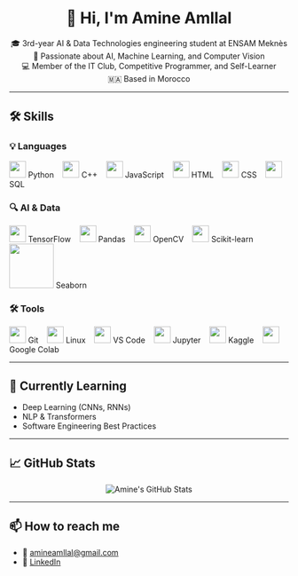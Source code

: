 <h1 align="center">👋 Hi, I'm Amine Amllal</h1>

<p align="center">
🎓 3rd-year AI & Data Technologies engineering student at ENSAM Meknès <br>
🚀 Passionate about AI, Machine Learning, and Computer Vision <br>
💻 Member of the IT Club, Competitive Programmer, and Self-Learner <br>
🇲🇦 Based in Morocco
</p>

---

## 🛠️ Skills

### 💡 Languages  
<p align="left">
  <img src="https://cdn.jsdelivr.net/gh/devicons/devicon/icons/python/python-original.svg" width="30"/> Python &nbsp;&nbsp;
  <img src="https://cdn.jsdelivr.net/gh/devicons/devicon/icons/cplusplus/cplusplus-original.svg" width="30"/> C++ &nbsp;&nbsp;
  <img src="https://cdn.jsdelivr.net/gh/devicons/devicon/icons/javascript/javascript-original.svg" width="30"/> JavaScript &nbsp;&nbsp;
  <img src="https://cdn.jsdelivr.net/gh/devicons/devicon/icons/html5/html5-original.svg" width="30"/> HTML &nbsp;&nbsp;
  <img src="https://cdn.jsdelivr.net/gh/devicons/devicon/icons/css3/css3-original.svg" width="30"/> CSS &nbsp;&nbsp;
  <img src="https://cdn.jsdelivr.net/gh/devicons/devicon/icons/mysql/mysql-original.svg" width="30"/> SQL
</p>

### 🔍 AI & Data  
<p align="left">
  <img src="https://cdn.jsdelivr.net/gh/devicons/devicon/icons/tensorflow/tensorflow-original.svg" width="30"/> TensorFlow &nbsp;&nbsp;
  <img src="https://cdn.jsdelivr.net/gh/devicons/devicon/icons/pandas/pandas-original.svg" width="30"/> Pandas &nbsp;&nbsp;
  <img src="https://cdn.jsdelivr.net/gh/devicons/devicon/icons/opencv/opencv-original.svg" width="30"/> OpenCV &nbsp;&nbsp;
  <img src="https://raw.githubusercontent.com/simple-icons/simple-icons/develop/icons/scikitlearn.svg" width="30"/> Scikit-learn &nbsp;&nbsp;
  <img src="https://seaborn.pydata.org/_static/logo-wide-lightbg.svg" width="80"/> Seaborn
</p>

### 🛠 Tools  
<p align="left">
  <img src="https://cdn.jsdelivr.net/gh/devicons/devicon/icons/git/git-original.svg" width="30"/> Git &nbsp;&nbsp;
  <img src="https://cdn.jsdelivr.net/gh/devicons/devicon/icons/linux/linux-original.svg" width="30"/> Linux &nbsp;&nbsp;
  <img src="https://cdn.jsdelivr.net/gh/devicons/devicon/icons/vscode/vscode-original.svg" width="30"/> VS Code &nbsp;&nbsp;
  <img src="https://cdn.jsdelivr.net/gh/devicons/devicon/icons/jupyter/jupyter-original.svg" width="30"/> Jupyter &nbsp;&nbsp;
  <img src="https://cdn.jsdelivr.net/gh/simple-icons/simple-icons/icons/kaggle.svg" width="30"/> Kaggle &nbsp;&nbsp;
  <img src="https://colab.research.google.com/img/colab_favicon_256px.png" width="30"/> Google Colab
</p>

---

## 🌱 Currently Learning

- Deep Learning (CNNs, RNNs)
- NLP & Transformers
- Software Engineering Best Practices

---

## 📈 GitHub Stats

<p align="center">
  <img src="https://github-readme-stats.vercel.app/api?username=Amine-Amllal&show_icons=true&theme=radical" alt="Amine's GitHub Stats"/>
</p>

---

## 📫 How to reach me

- 📧 amineamllal@gmail.com  
- 💼 [LinkedIn](https://www.linkedin.com/in/amineamllal/)
